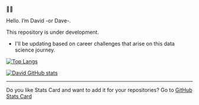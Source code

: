 👋👋

Hello. I’m David -or Dave-.

This repository is under development. 
- I'll be updating based on career challenges that arise on this data science journey.


[![Top Langs](https://github-readme-stats.vercel.app/api/top-langs/?username=davido-github&layout=compact)](https://github.com/davido-github/github-readme-stats)

[![David GitHub stats](https://github-readme-stats.vercel.app/api?username=davido-github&show_icons=1)](https://github.com/davido-github/github-readme-stats)

- - - - - - - - - - - -
Do you like Stats Card and want to add it for your repositories? Go to [GitHub Stats Card](https://github.com/anuraghazra/github-readme-stats#customization)

<!---
davido-github/davido-github is a ✨ special ✨ repository because its `README.md` (this file) appears on your GitHub profile.
You can click the Preview link to take a look at your changes.
--->
